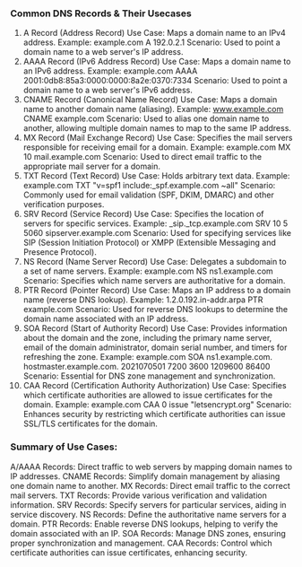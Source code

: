 ### Common DNS Records & Their Usecases

1. A Record (Address Record)
Use Case: Maps a domain name to an IPv4 address.
Example: example.com A 192.0.2.1
Scenario: Used to point a domain name to a web server's IP address.
2. AAAA Record (IPv6 Address Record)
Use Case: Maps a domain name to an IPv6 address.
Example: example.com AAAA 2001:0db8:85a3:0000:0000:8a2e:0370:7334
Scenario: Used to point a domain name to a web server's IPv6 address.
3. CNAME Record (Canonical Name Record)
Use Case: Maps a domain name to another domain name (aliasing).
Example: www.example.com CNAME example.com
Scenario: Used to alias one domain name to another, allowing multiple domain names to map to the same IP address.
4. MX Record (Mail Exchange Record)
Use Case: Specifies the mail servers responsible for receiving email for a domain.
Example: example.com MX 10 mail.example.com
Scenario: Used to direct email traffic to the appropriate mail server for a domain.
5. TXT Record (Text Record)
Use Case: Holds arbitrary text data.
Example: example.com TXT "v=spf1 include:_spf.example.com ~all"
Scenario: Commonly used for email validation (SPF, DKIM, DMARC) and other verification purposes.
6. SRV Record (Service Record)
Use Case: Specifies the location of servers for specific services.
Example: _sip._tcp.example.com SRV 10 5 5060 sipserver.example.com
Scenario: Used for specifying services like SIP (Session Initiation Protocol) or XMPP (Extensible Messaging and Presence Protocol).
7. NS Record (Name Server Record)
Use Case: Delegates a subdomain to a set of name servers.
Example: example.com NS ns1.example.com
Scenario: Specifies which name servers are authoritative for a domain.
8. PTR Record (Pointer Record)
Use Case: Maps an IP address to a domain name (reverse DNS lookup).
Example: 1.2.0.192.in-addr.arpa PTR example.com
Scenario: Used for reverse DNS lookups to determine the domain name associated with an IP address.
9. SOA Record (Start of Authority Record)
Use Case: Provides information about the domain and the zone, including the primary name server, email of the domain administrator, domain serial number, and timers for refreshing the zone.
Example: example.com SOA ns1.example.com. hostmaster.example.com. 2021070501 7200 3600 1209600 86400
Scenario: Essential for DNS zone management and synchronization.
10. CAA Record (Certification Authority Authorization)
Use Case: Specifies which certificate authorities are allowed to issue certificates for the domain.
Example: example.com CAA 0 issue "letsencrypt.org"
Scenario: Enhances security by restricting which certificate authorities can issue SSL/TLS certificates for the domain.

### Summary of Use Cases:
A/AAAA Records: Direct traffic to web servers by mapping domain names to IP addresses.
CNAME Records: Simplify domain management by aliasing one domain name to another.
MX Records: Direct email traffic to the correct mail servers.
TXT Records: Provide various verification and validation information.
SRV Records: Specify servers for particular services, aiding in service discovery.
NS Records: Define the authoritative name servers for a domain.
PTR Records: Enable reverse DNS lookups, helping to verify the domain associated with an IP.
SOA Records: Manage DNS zones, ensuring proper synchronization and management.
CAA Records: Control which certificate authorities can issue certificates, enhancing security.
